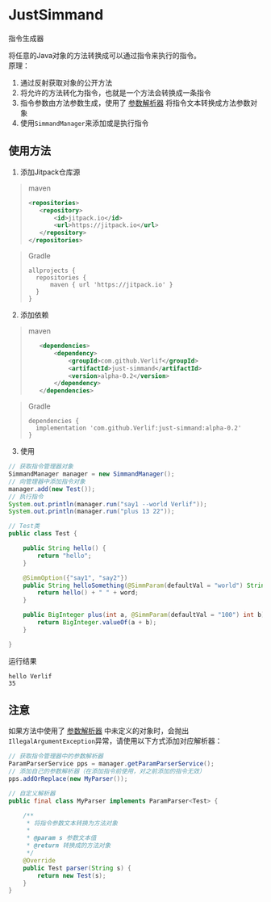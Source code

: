# JustSimmand
指令生成器

将任意的Java对象的方法转换成可以通过指令来执行的指令。  
原理：
1. 通过反射获取对象的公开方法
2. 将允许的方法转化为指令，也就是一个方法会转换成一条指令
3. 指令参数由方法参数生成，使用了 [参数解析器](https://github.com/Verlif/ParamParser) 将指令文本转换成方法参数对象
4. 使用`SimmandManager`来添加或是执行指令

## 使用方法

1. 添加Jitpack仓库源

> maven
> ```xml
> <repositories>
>    <repository>
>        <id>jitpack.io</id>
>        <url>https://jitpack.io</url>
>    </repository>
> </repositories>
> ```

> Gradle
> ```text
> allprojects {
>   repositories {
>       maven { url 'https://jitpack.io' }
>   }
> }
> ```

2. 添加依赖

> maven
> ```xml
>    <dependencies>
>        <dependency>
>            <groupId>com.github.Verlif</groupId>
>            <artifactId>just-simmand</artifactId>
>            <version>alpha-0.2</version>
>        </dependency>
>    </dependencies>
> ```

> Gradle
> ```text
> dependencies {
>   implementation 'com.github.Verlif:just-simmand:alpha-0.2'
> }
> ```

3. 使用
```java
// 获取指令管理器对象
SimmandManager manager = new SimmandManager();
// 向管理器中添加指令对象
manager.add(new Test());
// 执行指令
System.out.println(manager.run("say1 --world Verlif"));
System.out.println(manager.run("plus 13 22"));

// Test类
public class Test {

    public String hello() {
        return "hello";
    }

    @SimmOption({"say1", "say2"})
    public String helloSomething(@SimmParam(defaultVal = "world") String word) {
        return hello() + " " + word;
    }

    public BigInteger plus(int a, @SimmParam(defaultVal = "100") int b) {
        return BigInteger.valueOf(a + b);
    }

}
```

运行结果

```text
hello Verlif
35
```

## 注意

如果方法中使用了 [参数解析器](https://github.com/Verlif/ParamParser) 中未定义的对象时，会抛出`IllegalArgumentException`异常，请使用以下方式添加对应解析器：

```java
// 获取指令管理器中的参数解析器
ParamParserService pps = manager.getParamParserService();
// 添加自己的参数解析器（在添加指令前使用，对之前添加的指令无效）
pps.addOrReplace(new MyParser());

// 自定义解析器
public final class MyParser implements ParamParser<Test> {

    /**
     * 将指令参数文本转换为方法对象
     * 
     * @param s 参数文本值
     * @return 转换成的方法对象
     */
    @Override
    public Test parser(String s) {
        return new Test(s);
    }
}
```